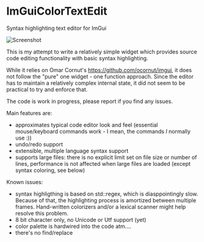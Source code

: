 # ImGuiColorTextEdit
Syntax highlighting text editor for ImGui

![Screenshot](https://github.com/BalazsJako/ImGuiColorTextEdit/blob/master/ImGuiTextEdit.png "Screenshot")

This is my attempt to write a relatively simple widget which provides source code editing functionality with basic syntax highlighting.

While it relies on Omar Cornut's https://github.com/ocornut/imgui, it does not follow the "pure" one widget - one function approach. Since the editor has to maintain a relatively complex internal state, it did not seem to be practical to try and enforce that.

The code is work in progress, please report if you find any issues.

Main features are:
 - approximates typical code editor look and feel (essential mouse/keyboard commands work - I mean, the commands _I_ normally use :))
 - undo/redo support
 - extensible, multiple language syntax support
 - supports large files: there is no explicit limit set on file size or number of lines, performance is not affected when large files are loaded (except syntax coloring, see below)

Known issues:
 - syntax highligthing is based on std::regex, which is diasppointingly slow. Because of that, the highlighting process is amortized between multiple frames. Hand-written colorizers and/or a lexical scanner might help resolve this problem.
 - 8 bit character only, no Unicode or Utf support (yet)
 - color palette is hardwired into the code atm....
 - there's no find/replace 


